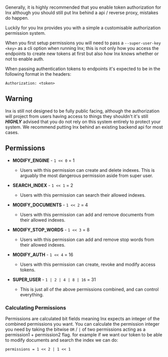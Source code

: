Generally, it is highly recommended that you enable token authorization
for lnx although you should still put lnx behind a api / reverse proxy, 
mistakes do happen.

Luckily for you lnx provides you with a simple a customisable authorization permission system.

When you first setup permissions you will need to pass a `--super-user-key <key>` as a cli option
when running lnx; this is not only how you access the endpoints to create new tokens at first
but also how lnx knows whether or not to enable auth.

When passing authentication tokens to endpoints it's expected to be in the following
format in the headers:

```
Authorization: <token>
```

## Warning
lnx is still not designed to be fully public facing, although the authorization will
project from users having access to things they shouldn't it's still ***HIGHLY*** advised
that you do not rely on this system entirely to protect your system. We recommend putting
lnx behind an existing backend api for most cases.

## Permissions

- **MODIFY_ENGINE** - `1 << 0` = 1
    * Users with this permission can create and delete indexes.
    This is arguably the most dangerous permission aside from super user.
    
- **SEARCH_INDEX** - `1 << 1` = 2
    * Users with this permission can search their allowed indexes.
    
- **MODIFY_DOCUMENTS** - `1 << 2` = 4
    * Users with this permission can add and remove documents from their
    allowed indexes.
    
- **MODIFY_STOP_WORDS** - `1 << 3` = 8
    * Users with this permission can add and remove stop words from their
    allowed indexes.
    
- **MODIFY_AUTH** - `1 << 4` = 16
    * Users with this permission can create, revoke and modify access tokens.
    
- **SUPER_USER** - `1 | 2 | 4 | 8 | 16` = 31
    * This is just all of the above permissions combined, and can control everything.
    
    
### Calculating Permissions
Permissions are calculated bit fields meaning lnx expects an integer of the combined 
permissions you want. You can calculate the permission integer you need by taking
the bitwise `OR` / `|` of two permissions acting as a permission1 + permission2 flag.
for example if we want our token to be able to modify documents and search the index
we can do:

```
permissions = 1 << 2 | 1 << 1
```

